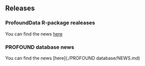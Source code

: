 
## Releases

### ProfoundData R-package realeases

You can find the news [here](./ProfoundData/NEWS.md)

### PROFOUND database news

You can find the news [here](./PROFOUND database/NEWS.md)
